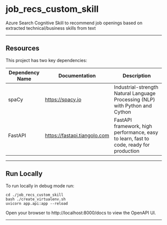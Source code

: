 # job_recs_custom_skill

Azure Search Cognitive Skill to recommend job openings based on extracted technical/business skills from text

---

## Resources
This project has two key dependencies:

| Dependency Name | Documentation                | Description                                                                            |
|-----------------|------------------------------|----------------------------------------------------------------------------------------|
| spaCy           | https://spacy.io             | Industrial-strength Natural Language Processing (NLP) with Python and Cython           |
| FastAPI         | https://fastapi.tiangolo.com | FastAPI framework, high performance, easy to learn, fast to code, ready for production |
---

## Run Locally
To run locally in debug mode run:

```
cd ./job_recs_custom_skill
bash ./create_virtualenv.sh
uvicorn app.api:app --reload
```
Open your browser to http://localhost:8000/docs to view the OpenAPI UI.

---

